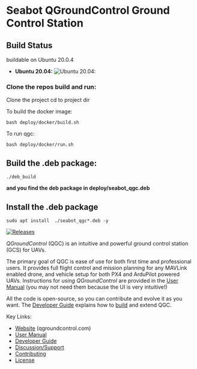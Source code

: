 # Seabot QGroundControl Ground Control Station

## Build Status

buildable on Ubuntu 20.0.4

- **Ubuntu 20.04:**  ![Ubuntu 20.04:](https://github.com/marecustos/qgroundcontrol/actions/workflows/ubuntu-20.04-workflow.yml/badge.svg?branch=Seabot_Stable_V4.3)



### Clone the repos build and run:
Clone the project 
cd to project dir


To build the docker image:
~~~
bash deploy/docker/build.sh
~~~

To run qgc:
~~~
bash deploy/docker/run.sh
~~~

## Build the .deb package:
~~~
./deb_build
~~~

**and you find the deb package in  deploy/seabot_qgc.deb**

## Install the .deb package 
~~~
sudo apt install  ./seabot_qgc*.deb -y  
~~~ 


[![Releases](https://img.shields.io/github/release/mavlink/QGroundControl.svg)](https://github.com/mavlink/QGroundControl/releases)

*QGroundControl* (QGC) is an intuitive and powerful ground control station (GCS) for UAVs.

The primary goal of QGC is ease of use for both first time and professional users.
It provides full flight control and mission planning for any MAVLink enabled drone, and vehicle setup for both PX4 and ArduPilot powered UAVs. Instructions for *using QGroundControl* are provided in the [User Manual](https://docs.qgroundcontrol.com/en/) (you may not need them because the UI is very intuitive!)

All the code is open-source, so you can contribute and evolve it as you want.
The [Developer Guide](https://dev.qgroundcontrol.com/en/) explains how to [build](https://dev.qgroundcontrol.com/en/getting_started/) and extend QGC.


Key Links:
* [Website](http://qgroundcontrol.com) (qgroundcontrol.com)
* [User Manual](https://docs.qgroundcontrol.com/en/)
* [Developer Guide](https://dev.qgroundcontrol.com/en/)
* [Discussion/Support](https://docs.qgroundcontrol.com/en/Support/Support.html)
* [Contributing](https://dev.qgroundcontrol.com/en/contribute/)
* [License](https://github.com/mavlink/qgroundcontrol/blob/master/COPYING.md)

